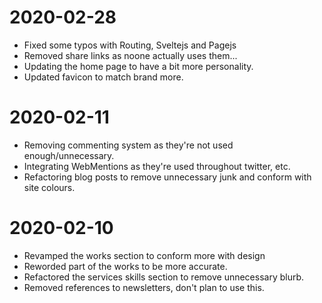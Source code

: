 # 2020-02-28

- Fixed some typos with Routing, Sveltejs and Pagejs
- Removed share links as noone actually uses them...
- Updating the home page to have a bit more personality.
- Updated favicon to match brand more.

# 2020-02-11

- Removing commenting system as they're not used enough/unnecessary.
- Integrating WebMentions as they're used throughout twitter, etc.
- Refactoring blog posts to remove unnecessary junk and conform with site colours.

# 2020-02-10

- Revamped the works section to conform more with design
- Reworded part of the works to be more accurate.
- Refactored the services skills section to remove unnecessary blurb.
- Removed references to newsletters, don't plan to use this.
